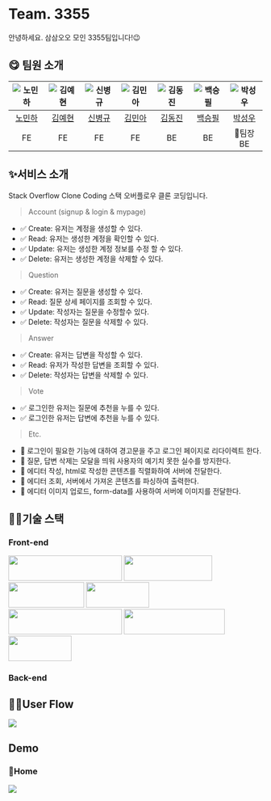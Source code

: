 # Team. 3355
안녕하세요. 삼삼오오 모인 3355팀입니다!😉

## 😋 **팀원 소개**

|![노민하](https://avatars.githubusercontent.com/u/53070295?v=4)|![김예현](https://avatars.githubusercontent.com/u/107603123?v=4)|![신병규](https://avatars.githubusercontent.com/u/94808683?v=4)|![김민아](https://avatars.githubusercontent.com/u/36831218?v=4)|![김동진](https://avatars.githubusercontent.com/u/94734089?v=4)|![백승필](https://avatars.githubusercontent.com/u/71927001?v=4)|![박성우](https://avatars.githubusercontent.com/u/77265289?v=4)|
|:---:|:---:|:---:|:---:|:---:|:---:|:---:|
|[노민하](https://github.com/MinaRoh)|[김예현](https://github.com/roxpray)|[신병규](https://github.com/byeonggyu-shin)|[김민아](https://github.com/rmaomina)|[김동진](https://github.com/PNUHCT)|[백승필](https://github.com/philE22)|[박성우](https://github.com/hipopotamus)|
|FE|FE|FE|FE|BE|BE|👑팀장<br>BE|

## **✨서비스 소개**
Stack Overflow Clone Coding
스택 오버플로우 클론 코딩입니다.


> Account (signup & login & mypage)
  - ✅ Create: 유저는 계정을 생성할 수 있다.
  - ✅ Read: 유저는 생성한 계정을 확인할 수 있다.
  - ✅ Update: 유저는 생성한 계정 정보를 수정 할 수 있다.
  - ✅ Delete: 유저는 생성한 계정을 삭제할 수 있다.
> Question
  - ✅ Create: 유저는 질문을 생성할 수 있다. 
  - ✅ Read: 질문 상세 페이지를 조회할 수 있다. 
  - ✅ Update: 작성자는 질문을 수정할수 있다. 
  - ✅ Delete: 작성자는 질문을 삭제할 수 있다. 
> Answer
  - ✅ Create: 유저는 답변을 작성할 수 있다. 
  - ✅ Read: 유저가 작성한 답변을 조회할 수 있다. 
  - ✅ Delete: 작성자는 답변을 삭제할 수 있다.
> Vote
  - ✅ 로그인한 유저는 질문에 추천을 누를 수 있다. 
  - ✅ 로그인한 유저는 답변에 추천을 누를 수 있다.

> Etc.
  - 🎸 로그인이 필요한 기능에 대하여 경고문을 주고 로그인 페이지로 리다이렉트 한다. 
  - 🎸 질문, 답변 삭제는 모달을 띄워 사용자의 예기치 못한 실수를 방지한다. 
  - 🎸 에디터 작성, html로 작성한 콘텐츠를 직렬화하여 서버에 전달한다. 
  - 🎸 에디터 조회, 서버에서 가져온 콘텐츠를 파싱하여 출력한다. 
  - 🎸 에디터 이미지 업로드, form-data를 사용하여 서버에 이미지를 전달한다.


## **👩‍💻기술 스택**

### **Front-end**

<img src="https://img.shields.io/badge/javascript-F7DF1E?style=for-the-badge&logo=javascript&logoColor=black" width="225" height="50"> <img src="https://img.shields.io/badge/react-61DAFB?style=for-the-badge&logo=react&logoColor=black" width="175" height="50"> <img src="https://img.shields.io/badge/html5-E34F26?style=for-the-badge&logo=html5&logoColor=white" width="150" height="50"> <img src="https://img.shields.io/badge/git-F05032?style=for-the-badge&logo=git&logoColor=white" width="125" height="50"> <img src="https://img.shields.io/badge/redux toolkit-764ABC?style=for-the-badge&logo=redux&logoColor=white" width="225" height="50"> <img src="https://img.shields.io/badge/tailwind-06B6D4?style=for-the-badge&logo=tailwindcss&logoColor=white" width="200" height="50"> <img src="https://img.shields.io/badge/css-1572B6?style=for-the-badge&logo=css3&logoColor=white" width="125" height="50">



### **Back-end**

## **🏄‍♀️User Flow**

<img src="https://s3.us-west-2.amazonaws.com/secure.notion-static.com/7ce2d043-7dcc-4e3c-96cb-ec49591f0bce/Untitled.png?X-Amz-Algorithm=AWS4-HMAC-SHA256&X-Amz-Content-Sha256=UNSIGNED-PAYLOAD&X-Amz-Credential=AKIAT73L2G45EIPT3X45%2F20221106%2Fus-west-2%2Fs3%2Faws4_request&X-Amz-Date=20221106T075704Z&X-Amz-Expires=86400&X-Amz-Signature=c3d087601e8dc4abdc792044c1bcd7e910555ad560ff5a2fde1a94a80bbe3c77&X-Amz-SignedHeaders=host&response-content-disposition=filename%3D%22Untitled.png%22&x-id=GetObject">

## **Demo**

### 📍**Home**

<img src ="https://s3.us-west-2.amazonaws.com/secure.notion-static.com/f07c2597-04f1-4195-8352-1e7298363e76/Homescreen.png?X-Amz-Algorithm=AWS4-HMAC-SHA256&X-Amz-Content-Sha256=UNSIGNED-PAYLOAD&X-Amz-Credential=AKIAT73L2G45EIPT3X45%2F20221106%2Fus-west-2%2Fs3%2Faws4_request&X-Amz-Date=20221106T080443Z&X-Amz-Expires=86400&X-Amz-Signature=da50c37dc9e74f1353f2dbbec0b346083e6a3a39321429f0b5b0d228a1a9d69d&X-Amz-SignedHeaders=host&response-content-disposition=filename%3D%22Homescreen.png%22&x-id=GetObject">

